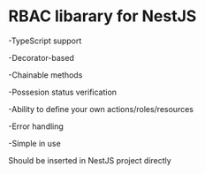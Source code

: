 # RBAC libarary for NestJS

-TypeScript support

-Decorator-based

-Chainable methods

-Possesion status verification

-Ability to define your own actions/roles/resources

-Error handling

-Simple in use




Should be inserted in NestJS project directly
